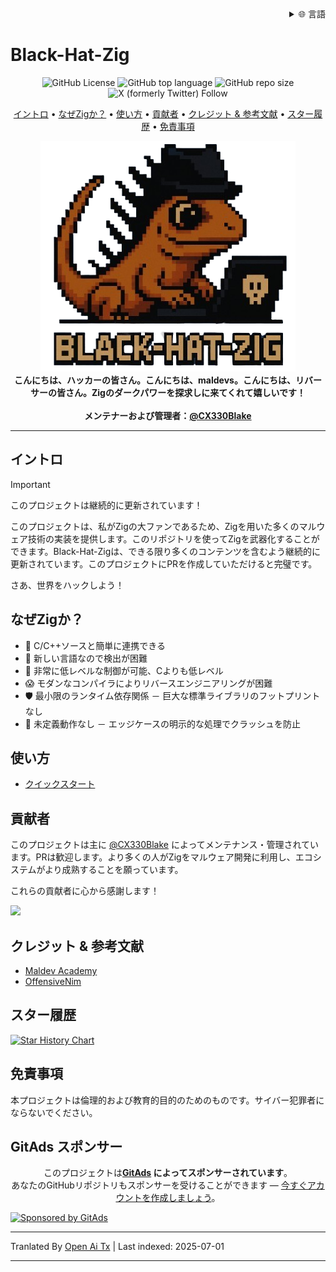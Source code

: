 <div align="right">
  <details>
    <summary >🌐 言語</summary>
    <div>
      <div align="right">
        <p><a href="https://openaitx.github.io/view.html?user=CX330Blake&project=Black-Hat-Zig&lang=en">English</a></p>
        <p><a href="https://openaitx.github.io/view.html?user=CX330Blake&project=Black-Hat-Zig&lang=zh-CN">简体中文</a></p>
        <p><a href="https://openaitx.github.io/view.html?user=CX330Blake&project=Black-Hat-Zig&lang=zh-TW">繁體中文</a></p>
        <p><a href="https://openaitx.github.io/view.html?user=CX330Blake&project=Black-Hat-Zig&lang=ja">日本語</a></p>
        <p><a href="https://openaitx.github.io/view.html?user=CX330Blake&project=Black-Hat-Zig&lang=ko">한국어</a></p>
        <p><a href="https://openaitx.github.io/view.html?user=CX330Blake&project=Black-Hat-Zig&lang=hi">हिन्दी</a></p>
        <p><a href="https://openaitx.github.io/view.html?user=CX330Blake&project=Black-Hat-Zig&lang=th">ไทย</a></p>
        <p><a href="https://openaitx.github.io/view.html?user=CX330Blake&project=Black-Hat-Zig&lang=fr">Français</a></p>
        <p><a href="https://openaitx.github.io/view.html?user=CX330Blake&project=Black-Hat-Zig&lang=de">Deutsch</a></p>
        <p><a href="https://openaitx.github.io/view.html?user=CX330Blake&project=Black-Hat-Zig&lang=es">Español</a></p>
        <p><a href="https://openaitx.github.io/view.html?user=CX330Blake&project=Black-Hat-Zig&lang=it">Itapano</a></p>
        <p><a href="https://openaitx.github.io/view.html?user=CX330Blake&project=Black-Hat-Zig&lang=ru">Русский</a></p>
        <p><a href="https://openaitx.github.io/view.html?user=CX330Blake&project=Black-Hat-Zig&lang=pt">Português</a></p>
        <p><a href="https://openaitx.github.io/view.html?user=CX330Blake&project=Black-Hat-Zig&lang=nl">Nederlands</a></p>
        <p><a href="https://openaitx.github.io/view.html?user=CX330Blake&project=Black-Hat-Zig&lang=pl">Polski</a></p>
        <p><a href="https://openaitx.github.io/view.html?user=CX330Blake&project=Black-Hat-Zig&lang=ar">العربية</a></p>
        <p><a href="https://openaitx.github.io/view.html?user=CX330Blake&project=Black-Hat-Zig&lang=fa">فارسی</a></p>
        <p><a href="https://openaitx.github.io/view.html?user=CX330Blake&project=Black-Hat-Zig&lang=tr">Türkçe</a></p>
        <p><a href="https://openaitx.github.io/view.html?user=CX330Blake&project=Black-Hat-Zig&lang=vi">Tiếng Việt</a></p>
        <p><a href="https://openaitx.github.io/view.html?user=CX330Blake&project=Black-Hat-Zig&lang=id">Bahasa Indonesia</a></p>
      </div>
    </div>
  </details>
</div>

# Black-Hat-Zig

<p align="center">
  <img alt="GitHub License" src="https://img.shields.io/github/license/CX330Blake/black-hat-zig">
  <img alt="GitHub top language" src="https://img.shields.io/github/languages/top/cx330blake/black-hat-zig">
  <img alt="GitHub repo size" src="https://img.shields.io/github/repo-size/cx330blake/black-hat-zig">
  <img alt="X (formerly Twitter) Follow" src="https://img.shields.io/twitter/follow/CX330Blake">
</p>

<p align="center">
  <a href="#intro">イントロ</a> •
  <a href="#why-zig">なぜZigか？</a> •
  <a href="#usage">使い方</a> •
  <a href="#contributors">貢献者</a> •
  <a href="#credits--references">クレジット & 参考文献</a> •
  <a href="#star-history">スター履歴</a> •
  <a href="#disclaimer">免責事項</a>
</p>

<p height="350px" align="center">
  <img src="https://raw.githubusercontent.com/CX330Blake/Black-Hat-Zig/main/./Black-Hat-Zig.png">
  <br/>
  <b>こんにちは、ハッカーの皆さん。こんにちは、maldevs。こんにちは、リバーサーの皆さん。Zigのダークパワーを探求しに来てくれて嬉しいです！</b><br/><br/>
  <b>メンテナーおよび管理者：<a href="https://github.com/cx330blake">@CX330Blake</a></b>
</p>

---

## イントロ

> [!IMPORTANT]
> このプロジェクトは継続的に更新されています！

このプロジェクトは、私がZigの大ファンであるため、Zigを用いた多くのマルウェア技術の実装を提供します。このリポジトリを使ってZigを武器化することができます。Black-Hat-Zigは、できる限り多くのコンテンツを含むよう継続的に更新されています。このプロジェクトにPRを作成していただけると完璧です。

さあ、世界をハックしよう！

## なぜZigか？

- 🤝 C/C++ソースと簡単に連携できる
- 🔎 新しい言語なので検出が困難
- 💪 非常に低レベルな制御が可能、Cよりも低レベル
- 😱 モダンなコンパイラによりリバースエンジニアリングが困難
- 🛡️ 最小限のランタイム依存関係 － 巨大な標準ライブラリのフットプリントなし
- 🎯 未定義動作なし － エッジケースの明示的な処理でクラッシュを防止

## 使い方

- [クイックスタート](https://black-hat-zig.cx330.tw)

## 貢献者

このプロジェクトは主に [@CX330Blake](https://github.com/CX330Blake) によってメンテナンス・管理されています。PRは歓迎します。より多くの人がZigをマルウェア開発に利用し、エコシステムがより成熟することを願っています。

これらの貢献者に心から感謝します！

<a href="https://github.com/CX330Blake/black-hat-zig/graphs/contributors">
  <img src="https://contrib.rocks/image?repo=cx330blake/black-hat-zig" />
</a>

## クレジット & 参考文献

- [Maldev Academy](https://maldevacademy.com/)
- [OffensiveNim](https://github.com/byt3bl33d3r/OffensiveNim)

## スター履歴

[![Star History Chart](https://api.star-history.com/svg?repos=CX330blake/black-hat-zig&type=Date)](https://www.star-history.com/#CX330blake/black-hat-zig&Date)
## 免責事項

本プロジェクトは倫理的および教育的目的のためのものです。サイバー犯罪者にならないでください。

<!-- GitAds-Verify: SYUFFUKR39H8T8MYYOIUKQ5AFB1O8AQ9 -->

## GitAds スポンサー

<p align="center">
  このプロジェクトは<strong><a href="https://docs.gitads.dev/docs/getting-started/publishers">GitAds</a> によってスポンサーされています</strong>。<br>
  あなたのGitHubリポジトリもスポンサーを受けることができます — <a href="https://docs.gitads.dev/docs/getting-started/publishers">今すぐアカウントを作成しましょう</a>。
</p>

[![Sponsored by GitAds](https://gitads.dev/v1/ad-serve?source=cx330blake/black-hat-zig@github)](https://gitads.dev/v1/ad-track?source=cx330blake/black-hat-zig@github)



---


Tranlated By [Open Ai Tx](https://github.com/OpenAiTx/OpenAiTx) | Last indexed: 2025-07-01


---